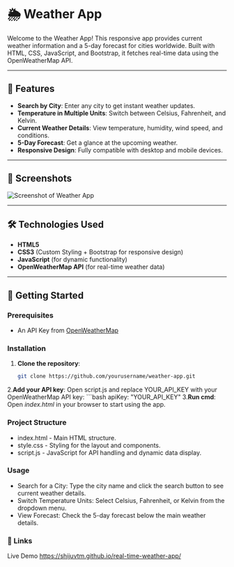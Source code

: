 # 🌦️ Weather App

Welcome to the Weather App! This responsive app provides current weather information and a 5-day forecast for cities worldwide. Built with HTML, CSS, JavaScript, and Bootstrap, it fetches real-time data using the OpenWeatherMap API.

---

## 🌟 Features

- **Search by City**: Enter any city to get instant weather updates.
- **Temperature in Multiple Units**: Switch between Celsius, Fahrenheit, and Kelvin.
- **Current Weather Details**: View temperature, humidity, wind speed, and conditions.
- **5-Day Forecast**: Get a glance at the upcoming weather.
- **Responsive Design**: Fully compatible with desktop and mobile devices.

---

## 📸 Screenshots

![Screenshot of Weather App](https://via.placeholder.com/800x400) <!-- replace with actual screenshot -->

---

## 🛠️ Technologies Used

- **HTML5**
- **CSS3** (Custom Styling + Bootstrap for responsive design)
- **JavaScript** (for dynamic functionality)
- **OpenWeatherMap API** (for real-time weather data)

---

## 🚀 Getting Started

### Prerequisites

- An API Key from [OpenWeatherMap](https://openweathermap.org/api)

### Installation

1. **Clone the repository**:
   ```bash
   git clone https://github.com/yourusername/weather-app.git
2.**Add your API key**:
   Open script.js and replace YOUR_API_KEY with your OpenWeatherMap API key:
    ```bash
      apiKey: "YOUR_API_KEY"
3.**Run cmd**:
   Open *index.html* in your browser to start using the app.
   
### Project Structure

- index.html - Main HTML structure.
- style.css - Styling for the layout and components.
- script.js - JavaScript for API handling and dynamic data display.
  
### Usage
- Search for a City: Type the city name and click the search button to see current weather details.
- Switch Temperature Units: Select Celsius, Fahrenheit, or Kelvin from the dropdown menu.
- View Forecast: Check the 5-day forecast below the main weather details.

  
### 🔗 Links
Live Demo <!-- Link to your live demo -->
  https://shijuvtm.github.io/real-time-weather-app/
